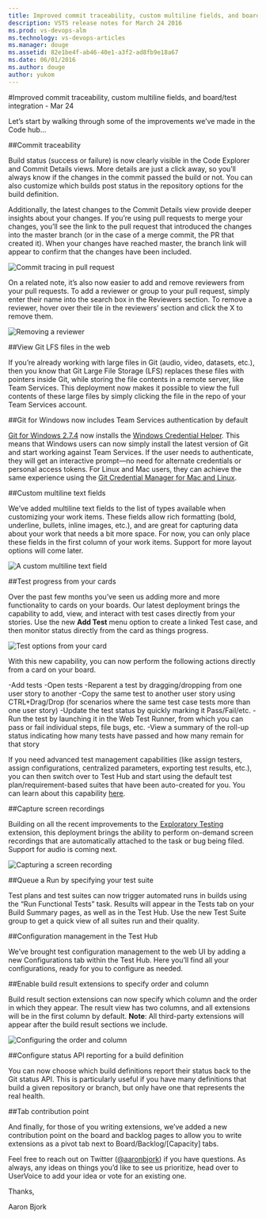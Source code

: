```yaml
---
title: Improved commit traceability, custom multiline fields, and board/test integration - Mar 24
description: VSTS release notes for March 24 2016
ms.prod: vs-devops-alm
ms.technology: vs-devops-articles
ms.manager: douge
ms.assetid: 82e1be4f-ab46-40e1-a3f2-ad8fb9e18a67
ms.date: 06/01/2016
ms.author: douge
author: yukom
---
```


#Improved commit traceability, custom multiline fields, and board/test integration - Mar 24

Let’s start by walking through some of the improvements we’ve made in the Code hub…

##Commit traceability

Build status (success or failure) is now clearly visible in the Code Explorer and Commit Details views. More details are just a click away, so you’ll always know if the changes in the commit passed the build or not. You can also customize which builds post status in the repository options for the build definition.

Additionally, the latest changes to the Commit Details view provide deeper insights about your changes. If you’re using pull requests to merge your changes, you’ll see the link to the pull request that introduced the changes into the master branch (or in the case of a merge commit, the PR that created it). When your changes have reached master, the branch link will appear to confirm that the changes have been included.

![Commit tracing in pull request](_img/3_24_01.png)

On a related note, it’s also now easier to add and remove reviewers from your pull requests. To add a reviewer or group to your pull request, simply enter their name into the search box in the Reviewers section. To remove a reviewer, hover over their tile in the reviewers’ section and click the X to remove them.

![Removing a reviewer](_img/3_24_02.png)

##View Git LFS files in the web

If you’re already working with large files in Git (audio, video, datasets, etc.), then you know that Git Large File Storage (LFS) replaces these files with pointers inside Git, while storing the file contents in a remote server, like Team Services. This deployment now makes it possible to view the full contents of these large files by simply clicking the file in the repo of your Team Services account.

##Git for Windows now includes Team Services authentication by default

[Git for Windows 2.7.4](https://git-scm.com/download/win) now installs the [Windows Credential Helper](https://github.com/Microsoft/Git-Credential-Manager-for-Windows). This means that Windows users can now simply install the latest version of Git and start working against Team Services. If the user needs to authenticate, they will get an interactive prompt—no need for alternate credentials or personal access tokens. For Linux and Mac users, they can achieve the same experience using the [Git Credential Manager for Mac and Linux](https://github.com/Microsoft/Git-Credential-Manager-for-Mac-and-Linux).

##Custom multiline text fields

We’ve added multiline text fields to the list of types available when customizing your work items. These fields allow rich formatting (bold, underline, bullets, inline images, etc.), and are great for capturing data about your work that needs a bit more space. For now, you can only place these fields in the first column of your work items. Support for more layout options will come later.

![A custom multiline text field](_img/3_24_03.png)

##Test progress from your cards

Over the past few months you’ve seen us adding more and more functionality to cards on your boards. Our latest deployment brings the capability to add, view, and interact with test cases directly from your stories. Use the new **Add Test** menu option to create a linked Test case, and then monitor status directly from the card as things progress.

![Test options from your card](_img/3_24_04.png)

With this new capability, you can now perform the following actions directly from a card on your board.

-Add tests
-Open tests
-Reparent a test by dragging/dropping from one user story to another
-Copy the same test to another user story using CTRL+Drag/Drop (for scenarios where the same test case tests more than one user story)
-Update the test status by quickly marking it Pass/Fail/etc.
-Run the test by launching it in the Web Test Runner, from which you can pass or fail individual steps, file bugs, etc.
-View a summary of the roll-up status indicating how many tests have passed and how many remain for that story

If you need advanced test management capabilities (like assign testers, assign configurations, centralized parameters, exporting test results, etc.), you can then switch over to Test Hub and start using the default test plan/requirement-based suites that have been auto-created for you. You can learn about this capability [here](https://msdn.microsoft.com/en-us/Library/vs/alm/Work/kanban/add-run-update-tests).

##Capture screen recordings

Building on all the recent improvements to the [Exploratory Testing](https://marketplace.visualstudio.com/items/ms.vss-exploratorytesting-web) extension, this deployment brings the ability to perform on-demand screen recordings that are automatically attached to the task or bug being filed. Support for audio is coming next.

![Capturing a screen recording](_img/3_24_05.png)

##Queue a Run by specifying your test suite

Test plans and test suites can now trigger automated runs in builds using the “Run Functional Tests” task. Results will appear in the Tests tab on your Build Summary pages, as well as in the Test Hub. Use the new Test Suite group to get a quick view of all suites run and their quality.

##Configuration management in the Test Hub

We’ve brought test configuration management to the web UI by adding a new Configurations tab within the Test Hub. Here you’ll find all your configurations, ready for you to configure as needed.

##Enable build result extensions to specify order and column

Build result section extensions can now specify which column and the order in which they appear. The result view has two columns, and all extensions will be in the first column by default. **Note**: All third-party extensions will appear after the build result sections we include.

![Configuring the order and column](_img/3_24_06.png)

##Configure status API reporting for a build definition

You can now choose which build definitions report their status back to the Git status API. This is particularly useful if you have many definitions that build a given repository or branch, but only have one that represents the real health.

##Tab contribution point

And finally, for those of you writing extensions, we’ve added a new contribution point on the board and backlog pages to allow you to write extensions as a pivot tab next to Board/Backlog/[Capacity] tabs.

Feel free to reach out on Twitter ([@aaronbjork](https://twitter.com/aaronbjork)) if you have questions. As always, any ideas on things you’d like to see us prioritize, head over to UserVoice to add your idea or vote for an existing one.

Thanks,

Aaron Bjork